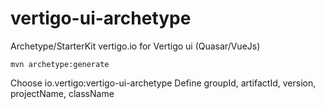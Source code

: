 # vertigo-ui-archetype

Archetype/StarterKit vertigo.io for Vertigo ui (Quasar/VueJs)

```
mvn archetype:generate
```

Choose io.vertigo:vertigo-ui-archetype
Define groupId, artifactId, version, projectName, className


